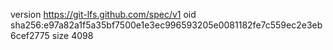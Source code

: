 version https://git-lfs.github.com/spec/v1
oid sha256:e97a82a1f5a35bf7500e1e3ec996593205e0081182fe7c559ec2e3eb6cef2775
size 4098

